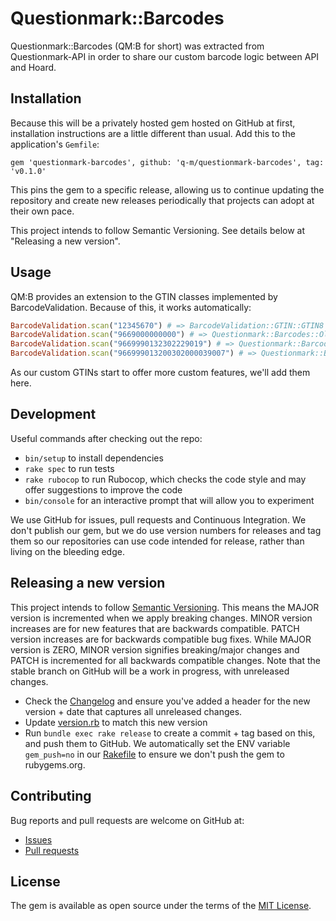 # Questionmark::Barcodes

Questionmark::Barcodes (QM:B for short) was extracted from Questionmark-API in order to share our custom barcode logic between API and Hoard.

## Installation

Because this will be a privately hosted gem hosted on GitHub at first, installation instructions are a little different than usual. Add this to the application's `Gemfile`:

    gem 'questionmark-barcodes', github: 'q-m/questionmark-barcodes', tag: 'v0.1.0'

This pins the gem to a specific release, allowing us to continue updating the repository and create new releases periodically that projects can adopt at their own pace.

This project intends to follow Semantic Versioning. See details below at "Releasing a new version".

## Usage

QM:B provides an extension to the GTIN classes implemented by BarcodeValidation. Because of this, it works automatically:

```ruby
BarcodeValidation.scan("12345670") # => BarcodeValidation::GTIN::GTIN8
BarcodeValidation.scan("9669000000000") # => Questionmark::Barcodes::OldDummyGTIN
BarcodeValidation.scan("9669990132302229019") # => Questionmark::Barcodes::DummyGTIN
BarcodeValidation.scan("966999013200302000039007") # => Questionmark::Barcodes::FallbackDummyGTIN
```

As our custom GTINs start to offer more custom features, we'll add them here.

## Development

Useful commands after checking out the repo:

- `bin/setup` to install dependencies
- `rake spec` to run tests
- `rake rubocop` to run Rubocop, which checks the code style and may offer suggestions to improve the code
- `bin/console` for an interactive prompt that will allow you to experiment

We use GitHub for issues, pull requests and Continuous Integration. We don't publish our gem, but we do use version numbers for releases and tag them so our repositories can use code intended for release, rather than living on the bleeding edge.

## Releasing a new version

This project intends to follow [Semantic Versioning](https://semver.org/). This means the MAJOR version is incremented when we apply breaking changes. MINOR version increases are for new features that are backwards compatible. PATCH version increases are for backwards compatible bug fixes. While MAJOR version is ZERO, MINOR version signifies breaking/major changes and PATCH is incremented for all backwards compatible changes. Note that the stable branch on GitHub will be a work in progress, with unreleased changes.

- Check the [Changelog](./CHANGELOG.md) and ensure you've added a header for the new version + date that captures all unreleased changes.
- Update [version.rb](./lib/questionmark/barcodes/version.rb) to match this new version
- Run `bundle exec rake release` to create a commit + tag based on this, and push them to GitHub. We automatically set the ENV variable `gem_push=no` in our [Rakefile](./Rakefile) to ensure we don't push the gem to rubygems.org.

## Contributing

Bug reports and pull requests are welcome on GitHub at:

- [Issues](https://github.com/q-m/questionmark-barcodes/issues)
- [Pull requests](https://github.com/q-m/questionmark-barcodes/pulls)

## License

The gem is available as open source under the terms of the [MIT License](https://opensource.org/licenses/MIT).
